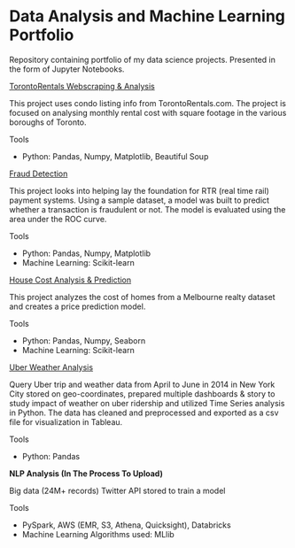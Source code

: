 # Data Analysis and Machine Learning Portfolio
Repository containing portfolio of my data science projects. Presented in the form of Jupyter Notebooks.

[TorontoRentals Webscraping & Analysis](https://github.com/MattV-data/Projects-Portfolio/blob/main/Webscraping%20TorontoRentals%20portfolio.ipynb)

This project uses condo listing info from TorontoRentals.com. The project is focused on 
analysing monthly rental cost with square footage in the various boroughs of Toronto.


Tools

* Python: Pandas, Numpy, Matplotlib, Beautiful Soup


[Fraud Detection](https://github.com/MattV-data/Projects-Portfolio/blob/main/Fraud%20Detection%20portfolio.ipynb)

This project looks into helping lay the foundation for RTR (real time rail) payment systems. Using a sample dataset,
a model was built to predict whether a transaction is fraudulent or not. The model is evaluated using the area
under the ROC curve.


Tools

* Python: Pandas, Numpy, Matplotlib
* Machine Learning: Scikit-learn


[House Cost Analysis & Prediction](https://github.com/MattV-data/Projects-Portfolio/blob/main/Housing%20Portfolio%20Project.ipynb)

This project analyzes the cost of homes from a Melbourne realty dataset and creates a price prediction model.


Tools

* Python: Pandas, Numpy, Seaborn
* Machine Learning: Scikit-learn


[Uber Weather Analysis](https://github.com/MattV-data/Projects-Portfolio/blob/main/Uber%20Weather%20Analysis%20Portfolio.ipynb)

Query Uber trip and weather data from April to June in 2014 in New York City stored on geo-coordinates, prepared multiple dashboards & story to study impact of weather on uber ridership and utilized Time Series analysis in Python. The data has cleaned and preprocessed and exported as a csv file for visualization in Tableau.

Tools

* Python: Pandas


**NLP Analysis (In The Process To Upload)**

Big data (24M+ records) Twitter API stored to train a model

Tools

* PySpark, AWS (EMR, S3, Athena, Quicksight), Databricks
* Machine Learning Algorithms used: MLlib

